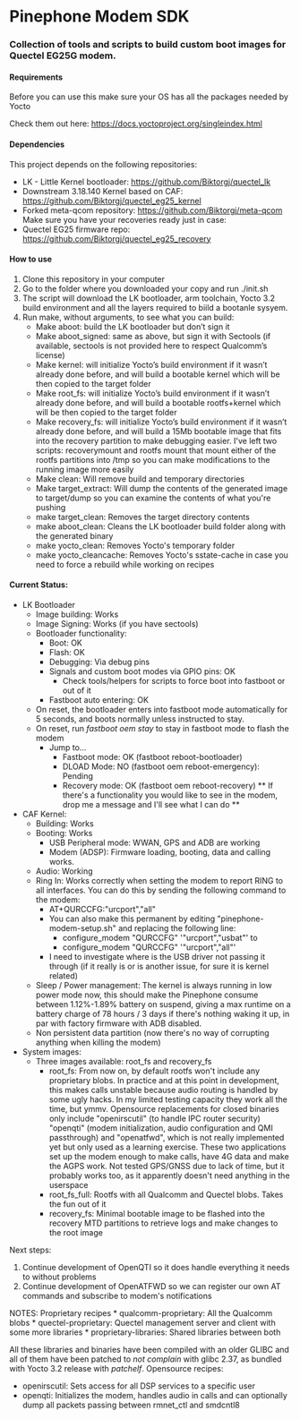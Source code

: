 # Pinephone Modem SDK

### Collection of tools and scripts to build custom boot images for Quectel EG25G modem.

#### Requirements
Before you can use this make sure your OS has all the packages needed by Yocto

Check them out here: https://docs.yoctoproject.org/singleindex.html

#### Dependencies
This project depends on the following repositories:
* LK - Little Kernel bootloader: https://github.com/Biktorgj/quectel_lk
* Downstream 3.18.140 Kernel based on CAF: https://github.com/Biktorgj/quectel_eg25_kernel
* Forked meta-qcom repository: https://github.com/Biktorgj/meta-qcom
Make sure you have your recoveries ready just in case:
* Quectel EG25 firmware repo: https://github.com/Biktorgj/quectel_eg25_recovery

#### How to use

1.	Clone this repository in your computer
2.	Go to the folder where you downloaded your copy and run ./init.sh
3.	The script will download the LK bootloader, arm toolchain, Yocto 3.2 build environment and all the layers required to biild a bootanle sysyem.
4.	Run make, without arguments, to see what you can build:
    - Make aboot: build the LK bootloader but don’t sign it
    - Make aboot_signed: same as above, but sign it with Sectools (if available, sectools is not provided here to respect Qualcomm’s license)
    - Make kernel: will initialize Yocto’s build environment if it wasn’t already done before, and will build a bootable kernel which will be then copied to the target folder
    - Make root_fs: will initialize Yocto’s build environment if it wasn’t already done before, and will build a bootable rootfs+kernel which will be then copied to the target folder
    - Make recovery_fs: will initialize Yocto’s build environment if it wasn’t already done before, and will build a 15Mb bootable image that fits into the recovery partition to make debugging easier. I've left two scripts: recoverymount and rootfs mount that mount either of the rootfs partitions into /tmp so you can make modifications to the running image more easily
    - Make clean: Will remove build and temporary directories
    - Make target_extract: Will dump the contents of the generated image to target/dump so you can examine the contents of what you're pushing
    - make target_clean: Removes the target directory contents
    - make aboot_clean: Cleans the LK bootloader build folder along with the generated binary
    - make yocto_clean: Removes Yocto's temporary folder
    - make yocto_cleancache: Removes Yocto's sstate-cache in case you need to force a rebuild while working on recipes



#### Current Status:
* LK Bootloader
   * Image building: Works
   * Image Signing: Works (if you have sectools)
   * Bootloader functionality:
      * Boot: OK
      * Flash: OK
      * Debugging: Via debug pins
      * Signals and custom boot modes via GPIO pins: OK
        * Check tools/helpers for scripts to force boot into fastboot or out of it
      * Fastboot auto entering: OK
	* On reset, the bootloader enters into fastboot mode automatically for 5 seconds, and boots normally unless instructed to stay.
	* On reset, run _fastboot oem stay_ to stay in fastboot mode to flash the modem
      * Jump to...
        * Fastboot mode: OK (fastboot reboot-bootloader)
        * DLOAD Mode: NO (fastboot oem reboot-emergency): Pending
        * Recovery mode: OK (fastboot oem reboot-recovery)
   ** If there's a functionality you would like to see in the modem, drop me a message and I'll see what I can do **
* CAF Kernel:
	* Building: Works
	* Booting: Works
		* USB Peripheral mode: WWAN, GPS and ADB are working
		* Modem (ADSP): Firmware loading, booting, data and calling works.
    * Audio: Working
    * Ring In: Works correctly when setting the modem to report RING to all interfaces. You can do this by sending the following command to the modem:
      * AT+QURCCFG:"urcport","all"
      * You can also make this permanent by editing "pinephone-modem-setup.sh" and replacing the following line:
        * configure_modem "QURCCFG" '"urcport","usbat"' to
        * configure_modem "QURCCFG" '"urcport","all"'
      * I need to investigate where is the USB driver not passing it through (if it really is or is another issue, for sure it is kernel related)
    * Sleep / Power management: The kernel is always running in low power mode now, this should make the Pinephone consume between 1.12%-1.89% battery on suspend, giving a max runtime on a battery charge of 78 hours / 3 days if there's nothing waking it up, in par with factory firmware with ADB disabled.
    * Non persistent data partition (now there's no way of corrupting anything when killing the modem)
* System images:
	* Three images available: root_fs and recovery_fs
        * root_fs: From now on, by default rootfs won't include any proprietary blobs. In practice and at this point in development, this makes calls unstable because audio routing is handled by some ugly hacks. In my limited testing capacity they work all the time, but ymmv. Opensource replacements for closed binaries only include "openirscutil" (to handle IPC router security)  "openqti" (modem initialization, audio configuration and QMI passthrough) and "openatfwd", which is not really implemented yet but only used as a learning exercise. These two applications set up the modem enough to make calls, have 4G data and make the AGPS work. Not tested GPS/GNSS due to lack of time, but it probably works too, as it apparently doesn't need anything in the userspace
        * root_fs_full: Rootfs with all Qualcomm and Quectel blobs. Takes the fun out of it
        * recovery_fs: Minimal bootable image to be flashed into the recovery MTD partitions to retrieve logs and make changes to the root image


Next steps:
 1. Continue development of OpenQTI so it does handle everything it needs to without problems
 2. Continue development of OpenATFWD so we can register our own AT commands and subscribe to modem's notifications

NOTES:
Proprietary recipes
    * qualcomm-proprietary: All the Qualcomm blobs
    * quectel-proprietary: Quectel management server and client with some more libraries
    * proprietary-libraries: Shared libraries between both

All these libraries and binaries have been compiled with an older GLIBC and all of them have been patched to _not complain_ with glibc 2.37, as bundled
with Yocto 3.2 release with _patchelf_.
Opensource recipes:
  * openirscutil: Sets access for all DSP services to a specific user
  * openqti: Initializes the modem, handles audio in calls and can optionally dump all packets passing between rmnet_ctl and smdcntl8